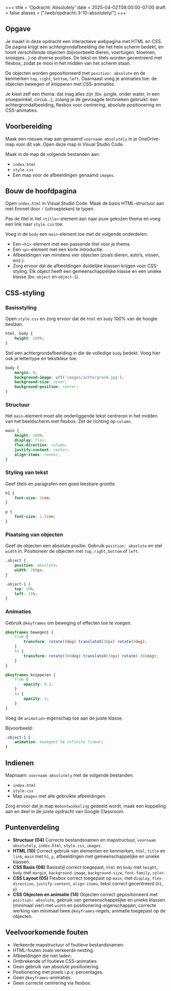 +++
title = 'Opdracht: Absolutely'
date = 2025-04-02T08:00:00-07:00
draft = false
aliases = ["/web/opdracht-3-10-absolutely/"]
+++

## Opgave  

Je maakt in deze opdracht een interactieve webpagina met HTML en CSS. De pagina krijgt een achtergrondafbeelding die het hele scherm bedekt, en toont verschillende objecten (bijvoorbeeld dieren, voertuigen, bloemen, snoepjes...) op diverse posities. De tekst en titels worden gecentreerd met flexbox, zodat ze mooi in het midden van het scherm staan.  

De objecten worden gepositioneerd met `position: absolute` en de kenmerken `top`, `right`, `bottom`, `left`. Daarnaast voeg je animaties toe: de objecten bewegen of knipperen met CSS-animaties.  

Je kiest zelf een thema: dat mag alles zijn (bv. jungle, onder water, in een snoepwinkel, circus...), zolang je de gevraagde technieken gebruikt: een achtergrondafbeelding, flexbox voor centrering, absolute positionering en CSS-animaties.

## Voorbereiding

Maak een nieuwe map aan genaamd `voornaam absolutely` in je OneDrive-map voor dit vak. Open deze map in Visual Studio Code.

Maak in de map de volgende bestanden aan:
- `index.html`
- `style.css`
- Een map voor de afbeeldingen genaamd `images`.

## Bouw de hoofdpagina

Open `index.html` in Visual Studio Code. Maak de basis HTML-structuur aan met Emmet door `!` (uitroepteken) te typen.

Pas de titel in het `<title>`-element aan naar jouw gekozen thema en voeg een link naar `style.css` toe.

Voeg in de `body` een `main`-element toe met de volgende onderdelen:
- Een `<h1>`-element met een passende titel voor je thema.
- Een `<p>`-element met een korte introductie.
- Afbeeldingen van minstens vier objecten (zoals dieren, auto’s, vissen, enz.).
- Zorg ervoor dat de afbeeldingen duidelijke klassen krijgen voor CSS-styling. Elk object heeft een gemeenschappelijke klasse en een unieke klasse (bv. `object` en `object-1`).

## CSS-styling

### Basisstyling

Open `style.css` en zorg ervoor dat de `html` en `body` 100% van de hoogte beslaan. 

```css
html, body {
    height: 100%;
}
```

Stel een achtergrondafbeelding in die de volledige `body` bedekt. Voeg hier ook je lettertype en tekstkleur toe.

```css
body {
    margin: 0;
    background-image: url('images/achtergrond.jpg');
    background-size: cover;
    background-position: center;
}
```

### Structuur

Het `main`-element moet alle onderliggende tekst centreren in het midden van het beeldscherm met flexbox. Zet de richting op `column`.

```css
main {
    height: 100%;
    display: flex;
    flex-direction: column;
    justify-content: center;
    align-items: center;
}
```

### Styling van tekst

Geef titels en paragrafen een goed leesbare grootte.

```css
h1 {
    font-size: 3rem;
}

p {
    font-size: 1.5rem;
}
```

### Plaatsing van objecten

Geef de objecten een absolute positie. Gebruik `position: absolute` en stel `width` in. Positioneer de objecten met `top`, `right`, `bottom` of `left`.

```css
.object {
    position: absolute;
    width: 200px;
}

.object-1 {
    top: 10%;
    left: 15%;
}
```

### Animaties

Gebruik `@keyframes` om beweging of effecten toe te voegen.

```css
@keyframes bewegen1 {
    from {
        transform: rotate(0deg) translateX(30px) rotate(0deg);
    }
    to {
        transform: rotate(360deg) translateX(30px) rotate(-360deg);
    }
}

@keyframes knipperen {
    from {
        opacity: 0.3;
    }
    to {
        opacity: 1;
    }
}
```

Voeg de `animation`-eigenschap toe aan de juiste klasse.

Bijvoorbeeld:

```css
.object-1 {
    animation: bewegen1 5s infinite linear;
}
```

## Indienen

Mapnaam: `voornaam absolutely` met de volgende bestanden:
- `index.html`
- `style.css`
- Map `images` met alle gebruikte afbeeldingen.

Zorg ervoor dat je map `Webontwikkeling` gedeeld wordt, maak een koppeling aan en deel in de juiste opdracht van Google Classroom.

## Puntenverdeling

- **Structuur (04)** Correcte bestandsnamen en mapstructuur, `voornaam absolutely`, `index.html`, `style.css`, `images`.
- **HTML (10)** Correct gebruik van elementen en kenmerken, `html`, `title` en `link`, `main` met `h1`, `p`, afbeeldingen met gemeenschappelijke en unieke klassen.
- **CSS Basis (08)** Basisstijl correct toegepast, `html` en `body` met `height`, `body` met `margin`, `background-image`, `background-size`, `font-family`, `color`.
- **CSS Layout (05)** Flexbox correct toegepast op `main`, met `display`, `flex-direction`, `justify-content`, `align-items`, tekst correct gecentreerd (`h1`, `p`).
- **CSS Objecten en animatie (14)** Objecten correct gepositioneerd met `position: absolute`, gebruik van gemeenschappelijke en unieke klassen (minimaal vier) met `width` en positionering-eigenschappen, correcte werking van minimaal twee `@keyframes`-regels, animatie toegepast op de objecten.

## Veelvoorkomende fouten

- Verkeerde mapstructuur of foutieve bestandsnamen.
- HTML-fouten zoals verkeerde nesting.
- Afbeeldingen die niet laden.
- Ontbrekende of foutieve CSS-animaties.
- Geen gebruik van absolute positionering.
- Positionering met pixels i.p.v. percentages.
- Geen `@keyframes`-animaties.
- Geen correcte centrering via flexbox.